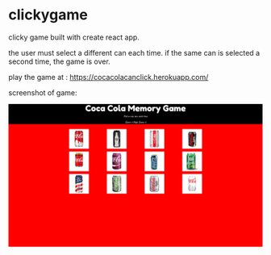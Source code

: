 # clickygame


clicky game built with create react app.

the user must select a different can each time. if the same can is selected a second time, the game is over.

play the game at : https://cocacolacanclick.herokuapp.com/


screenshot of game:

![Image of Deployed App](https://github.com/ruebush/clickygame/blob/master/preview.png)

